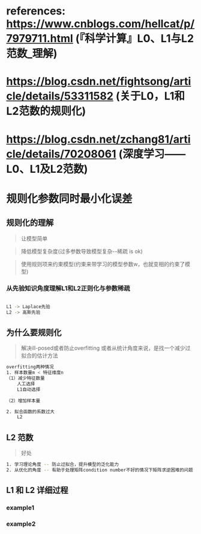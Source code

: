
# references: https://www.cnblogs.com/hellcat/p/7979711.html (『科学计算』L0、L1与L2范数_理解)
# https://blog.csdn.net/fightsong/article/details/53311582 (关于L0，L1和L2范数的规则化)
# https://blog.csdn.net/zchang81/article/details/70208061 (深度学习——L0、L1及L2范数)

# 规则化参数同时最小化误差

## 规则化的理解

> 让模型简单 

> 降低模型复杂度(过多参数导致模型复杂--稀疏 is ok)

> 使用规则项来约束模型(约束来带学习的模型参数w，也就变相的约束了模型)

### 从先验知识角度理解L1和L2正则化与参数稀疏

```bash

L1 -> Laplace先验
L2 -> 高斯先验

```


## 为什么要规则化

> 解决ill-posed或者防止overfitting 或者从统计角度来说，是找一个减少过拟合的估计方法

```bash
overfitting两种情况
1. 样本数量m < 特征维度n
（1）减少特征数量
    人工选择
    L1自动选择
    
（2）增加样本量

2. 拟合函数的系数过大
    L2
```

## L2 范数

> 好处

```bash
1. 学习理论角度 -- 防止过拟合，提升模型的泛化能力
2. 从优化的角度 -- 有助于处理矩阵condition number不好的情况下矩阵求逆困难的问题
```

## L1 和 L2 详细过程

### example1

### example2

